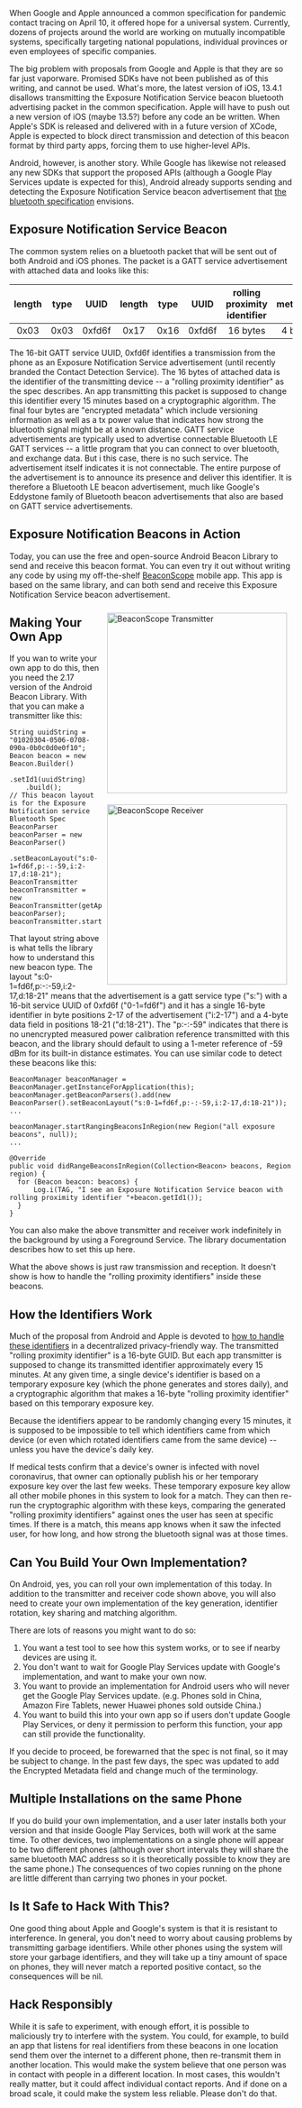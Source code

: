 

When Google and Apple announced a common specification for pandemic contact tracing on April 10, it offered hope for a universal system.  Currently, dozens of projects around the world are working on mutually incompatible systems, specifically targeting national populations, individual provinces or even employees of  specific companies.

The big problem with proposals from Google and Apple is that they are so far just vaporware.  Promised SDKs have not been published as of this writing, and cannot be used.   What's more, the latest version of iOS, 13.4.1 disallows transmitting the Exposure Notification Service beacon bluetooth advertising packet in the common specification.  Apple will have to push out a new version of iOS (maybe 13.5?)  before any code an be written.  When Apple's SDK is released and delivered with in a future version of XCode, Apple is expected to block direct transmission and detection of this beacon format by third party apps, forcing them to use higher-level APIs.

Android, however, is another story.  While Google has likewise not released any new SDKs that support the proposed APIs (although a Google Play Services update is expected for this), Android already supports sending and detecting the Exposure Notification Service beacon advertisement that [the bluetooth specification](https://www.blog.google/documents/62/Exposure_Notification_-_Bluetooth_Specification_v1.1.pdf) envisions.

## Exposure Notification Service Beacon

The common system relies on a bluetooth packet that will be sent out of both Android and iOS phones.  The packet is a GATT service advertisement with attached data and looks like this:

|length| type |  UUID  |length| type |  UUID  | rolling proximity identifier | metadata |
|:----:|:----:|:------:|:----:|:----:|:------:|:------------------------------:|:--------:|
| 0x03 | 0x03 | 0xfd6f | 0x17 | 0x16 | 0xfd6f |          16 bytes              | 4 bytes  |

The 16-bit GATT service UUID, 0xfd6f identifies a transmission from the phone as an Exposure Notification Service advertisement (until recently branded the Contact Detection Service).  The 16 bytes of attached data is the identifier of the transmitting device -- a "rolling proximity identifier" as the spec describes.  An app transmitting this packet  is supposed to change this identifier every 15 minutes based on a cryptographic algorithm.   The final four bytes are "encrypted metadata" which include versioning information as well as a tx power value that indicates how strong the bluetooth signal might be at a known distance.
GATT service advertisements are typically used to advertise connectable Bluetooth LE GATT services -- a little program that you can connect to over bluetooth, and exchange data.    But i this case, there is no such service.  The advertisement itself indicates it is not connectable.  The entire purpose of the advertisement is to announce its presence and deliver this identifier.  It is therefore a Bluetooth LE beacon advertisement, much like Google's Eddystone family of Bluetooth beacon advertisements that also are based on GATT service advertisements.

## Exposure Notification Beacons in Action

Today, you can use the free and  open-source Android Beacon Library to send and receive this beacon format.   You can even try it out without writing any code by using my off-the-shelf [BeaconScope](https://play.google.com/store/apps/details?id=com.davidgyoungtech.beaconscanner&hl=en_US) mobile app.  This app is based on the same library, and can both send and receive this Exposure Notification Service beacon advertisement.

<img src="/images/covid-transmitter.png" alt="BeaconScope Transmitter"
	width="320" style="float: right; margin: 10px; "/>
<img src="/images/covid-receiver.png" alt="BeaconScope Receiver"
	width="320" style="float: right; margin: 10px; "/>

## Making Your Own App

If you wan to write your own app to do this, then you need the 2.17 version of the Android Beacon Library.  With that you can make a transmitter like this:

```
String uuidString = "01020304-0506-0708-090a-0b0c0d0e0f10";
Beacon beacon = new Beacon.Builder()
    .setId1(uuidString)
    .build();
// This beacon layout is for the Exposure Notification service Bluetooth Spec
BeaconParser beaconParser = new BeaconParser()
    .setBeaconLayout("s:0-1=fd6f,p:-:-59,i:2-17,d:18-21");
BeaconTransmitter beaconTransmitter = new
BeaconTransmitter(getApplicationContext(), beaconParser);
beaconTransmitter.startAdvertising(beacon
```

That layout string above is what tells the library how to understand this new beacon type.  The layout "s:0-1=fd6f,p:-:-59,i:2-17,d:18-21" means that the advertisement is a gatt service type ("s:") with a 16-bit service UUID of 0xfd6f ("0-1=fd6f") and it has a single 16-byte identifier in byte positions 2-17 of the advertisement ("i:2-17") and a 4-byte data field in positions 18-21 ("d:18-21").  The "p:-:-59" indicates that there is no unencrypted measured power calibration reference transmitted with this beacon, and the library should default to using a 1-meter reference of -59 dBm for its built-in distance estimates.
You can use similar code to detect these beacons like this:

```
BeaconManager beaconManager = BeaconManager.getInstanceForApplication(this);
beaconManager.getBeaconParsers().add(new BeaconParser().setBeaconLayout("s:0-1=fd6f,p:-:-59,i:2-17,d:18-21"));
...

beaconManager.startRangingBeaconsInRegion(new Region("all exposure beacons", null));
...

@Override
public void didRangeBeaconsInRegion(Collection<Beacon> beacons, Region region) {
  for (Beacon beacon: beacons) {
      Log.i(TAG, "I see an Exposure Notification Service beacon with rolling proximity identifier "+beacon.getId1());
  }
}
```

You can also make the above transmitter and receiver work indefinitely in the background by using a Foreground Service. The library documentation describes how to set this up here.


What the above shows is just raw transmission and reception.  It doesn't show is how to handle the "rolling proximity identifiers" inside these beacons.

## How the Identifiers Work

Much of the proposal from Android and Apple is devoted to [how to handle these identifiers](https://www.blog.google/documents/60/Exposure_Notification_-_Cryptography_Specification_v1.1.pdf) in a decentralized privacy-friendly way.  The transmitted "rolling proximity identifier" is a 16-byte GUID.   But each app transmitter is supposed to change its transmitted identifier approximately every 15 minutes.  At any given time, a single device's identifier is based on a temporary exposure key (which the phone generates and stores daily), and a cryptographic algorithm that makes a 16-byte "rolling proximity identifier" based on this temporary exposure key.

Because the identifiers appear to be randomly changing every 15 minutes, it is supposed to be impossible to tell which identifiers came from which device (or even which rotated identifiers came from the same device) -- unless you have the device's daily key.

If medical tests confirm that a device's owner is infected with novel coronavirus, that owner can optionally publish his or her temporary exposure key over the last few weeks.  These temporary exposure key allow all other mobile phones in this system to look for a match.  They can then re-run the cryptographic algorithm with these keys, comparing the generated "rolling proximity identifiers" against ones the user has seen at specific times.  If there is a match, this means app knows when it saw the infected user, for how long, and how strong the bluetooth signal was at those times.

## Can You Build Your Own Implementation?

On Android, yes, you can roll your own implementation of this today.   In addition to the transmitter and receiver code shown above, you will also need to create your own implementation of the key generation, identifier rotation, key sharing and matching algorithm.

There are lots of reasons you might want to do so:

1. You want a test tool to see how this system works, or to see if nearby devices are using it.
2. You don't want to wait for Google Play Services update with Google's implementation, and want to make your own now.
3. You want to provide an implementation for Android users who will never get the Google Play Services update.  (e.g. Phones sold in China, Amazon Fire Tablets, newer Huawei phones sold outside China.)
4. You want to build this into your own app so if users don't update Google Play Services, or deny it permission to perform this function, your app can still provide the functionality.

If you decide to proceed, be forewarned that the spec is not final, so it may be subject to change.  In the past few days, the spec was updated to add the Encrypted Metadata field and change much of the terminology.

## Multiple Installations on the same Phone

If you do build your own implementation, and a user later installs both your version and that inside Google Play Services, both will work at the same time.  To other devices, two implementations on a single phone will appear to be two different phones (although over short intervals they will share the same bluetooth MAC address so it is theoretically possible to know they are the same phone.)  The consequences of two copies running on the phone are little different than carrying two phones in your pocket.

## Is It Safe to Hack With This?

One good thing about Apple and Google's system is that it is resistant to interference.  In general, you don't need to worry about causing problems by transmitting garbage identifiers.  While other phones using the system will store your garbage identifiers, and they will take up a tiny amount of space on phones, they will never match a reported positive contact, so the consequences will be nil.

## Hack Responsibly

While it is safe to experiment, with enough effort, it is possible to maliciously try to interfere with the system.  You could, for example, to build an app that listens for real identifiers from these beacons in one location send them over the internet to a different phone, then re-transmit them in another location.  This would make the system believe that one person was in contact with people in a different location.  In most cases, this wouldn't really matter, but it could affect individual contact reports.  And if done on a broad scale, it could make the system less reliable.  Please don't do that.

